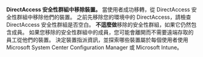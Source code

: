 **DirectAccess 安全性群組中移除裝置。** 當使用者成功移轉，從 DirectAccess 安全性群組中移除他們的裝置。 之前先移除您的環境中的 DirectAccess，請檢查 DirectAccess 安全性群組是否空白。 **不這麼做**移除的安全性群組，如果它仍然包含成員。 如果您移除的安全性群組中的成員，您可能會離開而不需要遠端存取的員工從他們的裝置。 決定裝置指派資訊，並探索哪些裝置屬於每個使用者使用 Microsoft System Center Configuration Manager 或 Microsoft Intune。 